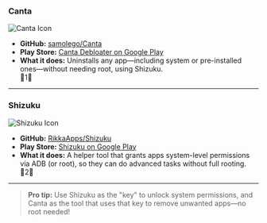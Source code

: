 ### Canta  
![Canta Icon](<insert Canta image URL here>)  
- **GitHub:** [samolego/Canta](https://github.com/samolego/Canta)  
- **Play Store:** [Canta Debloater on Google Play](https://play.google.com/store/apps/details?id=io.github.samolego.canta)  
- **What it does:** Uninstalls any app—including system or pre-installed ones—without needing root, using Shizuku.  
  1

---

### Shizuku  
![Shizuku Icon](<insert Shizuku image URL here>)  
- **GitHub:** [RikkaApps/Shizuku](https://github.com/RikkaApps/Shizuku)  
- **Play Store:** [Shizuku on Google Play](https://play.google.com/store/apps/details?id=moe.shizuku.privileged.api)  
- **What it does:** A helper tool that grants apps system-level permissions via ADB (or root), so they can do advanced tasks without full rooting.  
  2

---

>  **Pro tip:** Use Shizuku as the "key" to unlock system permissions, and Canta as the tool that uses that key to remove unwanted apps—no root needed!